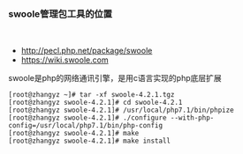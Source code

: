 
### swoole管理包工具的位置

<br/>

* http://pecl.php.net/package/swoole
* https://wiki.swoole.com

swoole是php的网络通讯引擎，是用c语言实现的php底层扩展

```shell
[root@zhangyz ~]# tar -xf swoole-4.2.1.tgz 
[root@zhangyz swoole-4.2.1]# cd swoole-4.2.1
[root@zhangyz swoole-4.2.1]# /usr/local/php7.1/bin/phpize 
[root@zhangyz swoole-4.2.1]# ./configure --with-php-config=/usr/local/php7.1/bin/php-config 
[root@zhangyz swoole-4.2.1]# make
[root@zhangyz swoole-4.2.1]# make install
```
